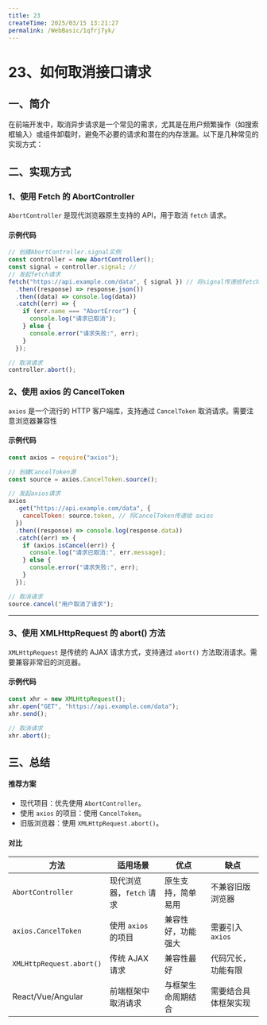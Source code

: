 ```yaml
---
title: 23
createTime: 2025/03/15 13:21:27
permalink: /WebBasic/1qfrj7yk/
---
```

# 23、如何取消接口请求

## 一、简介

在前端开发中，取消异步请求是一个常见的需求，尤其是在用户频繁操作（如搜索框输入）或组件卸载时，避免不必要的请求和潜在的内存泄漏。以下是几种常见的实现方式：

## 二、实现方式

### 1、使用 Fetch 的 AbortController

`AbortController` 是现代浏览器原生支持的 API，用于取消 `fetch` 请求。

#### 示例代码

```javascript
// 创建AbortController.signal实例
const controller = new AbortController();
const signal = controller.signal; //
// 发起fetch请求
fetch("https://api.example.com/data", { signal }) // 将signal传递给fetch()
  .then((response) => response.json())
  .then((data) => console.log(data))
  .catch((err) => {
    if (err.name === "AbortError") {
      console.log("请求已取消");
    } else {
      console.error("请求失败:", err);
    }
  });

// 取消请求
controller.abort();
```

### 2、使用 axios 的 CancelToken

`axios` 是一个流行的 HTTP 客户端库，支持通过 `CancelToken` 取消请求。需要注意浏览器兼容性

#### 示例代码

```javascript
const axios = require("axios");

// 创建CancelToken源
const source = axios.CancelToken.source();

// 发起axios请求
axios
  .get("https://api.example.com/data", {
    cancelToken: source.token, // 将CancelToken传递给 axios
  })
  .then((response) => console.log(response.data))
  .catch((err) => {
    if (axios.isCancel(err)) {
      console.log("请求已取消:", err.message);
    } else {
      console.error("请求失败:", err);
    }
  });

// 取消请求
source.cancel("用户取消了请求");
```

---

### 3、使用 XMLHttpRequest 的 abort() 方法

`XMLHttpRequest` 是传统的 AJAX 请求方式，支持通过 `abort()` 方法取消请求。需要兼容非常旧的浏览器。

#### 示例代码

```javascript
const xhr = new XMLHttpRequest();
xhr.open("GET", "https://api.example.com/data");
xhr.send();

// 取消请求
xhr.abort();
```

## 三、总结

#### 推荐方案

- 现代项目：优先使用 `AbortController`。
- 使用 `axios` 的项目：使用 `CancelToken`。
- 旧版浏览器：使用 `XMLHttpRequest.abort()`。

#### 对比

| 方法                     | 适用场景                 | 优点               | 缺点                 |
| ------------------------ | ------------------------ | ------------------ | -------------------- |
| `AbortController`        | 现代浏览器，`fetch` 请求 | 原生支持，简单易用 | 不兼容旧版浏览器     |
| `axios.CancelToken`      | 使用 `axios` 的项目      | 兼容性好，功能强大 | 需要引入 `axios`     |
| `XMLHttpRequest.abort()` | 传统 AJAX 请求           | 兼容性最好         | 代码冗长，功能有限   |
| React/Vue/Angular        | 前端框架中取消请求       | 与框架生命周期结合 | 需要结合具体框架实现 |
